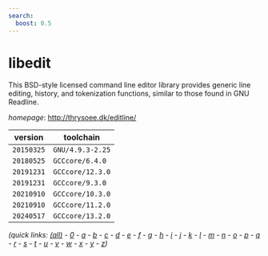 ```yaml
---
search:
  boost: 0.5
---
```

# libedit

This BSD-style licensed command line editor library provides generic line editing, history, and tokenization functions, similar to those found in GNU Readline.

*homepage*: <http://thrysoee.dk/editline/>

version | toolchain
--------|----------
``20150325`` | ``GNU/4.9.3-2.25``
``20180525`` | ``GCCcore/6.4.0``
``20191231`` | ``GCCcore/12.3.0``
``20191231`` | ``GCCcore/9.3.0``
``20210910`` | ``GCCcore/10.3.0``
``20210910`` | ``GCCcore/11.2.0``
``20240517`` | ``GCCcore/13.2.0``


*(quick links: [(all)](../index.md) - [0](../0/index.md) - [a](../a/index.md) - [b](../b/index.md) - [c](../c/index.md) - [d](../d/index.md) - [e](../e/index.md) - [f](../f/index.md) - [g](../g/index.md) - [h](../h/index.md) - [i](../i/index.md) - [j](../j/index.md) - [k](../k/index.md) - [l](../l/index.md) - [m](../m/index.md) - [n](../n/index.md) - [o](../o/index.md) - [p](../p/index.md) - [q](../q/index.md) - [r](../r/index.md) - [s](../s/index.md) - [t](../t/index.md) - [u](../u/index.md) - [v](../v/index.md) - [w](../w/index.md) - [x](../x/index.md) - [y](../y/index.md) - [z](../z/index.md))*

